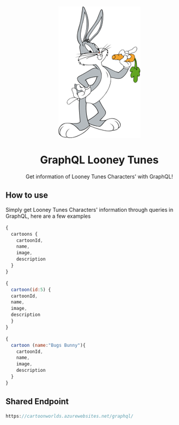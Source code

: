 
<p align="center">
  <img src="https://github.com/frkn2076/LooneyTunes/blob/master/Art/Bugs_Bunny.png">
</p>

<h1 align="center">GraphQL Looney Tunes</h1>
<p align="center">
  Get information of Looney Tunes Characters' with GraphQL!<br />
</p>

## How to use

Simply get Looney Tunes Characters' information through queries in GraphQL, here are a few examples

```javascript
{
  cartoons {
    cartoonId,
    name,
    image,
    description
  }
}
```

```javascript
{
  cartoon(id:5) {
  cartoonId,
  name,
  image,
  description
  }
}
```

```javascript
{
  cartoon (name:"Bugs Bunny"){
    cartoonId,
    name,
    image,
    description
  }
}

```
## Shared Endpoint

```javascript
https://cartoonworlds.azurewebsites.net/graphql/
```

